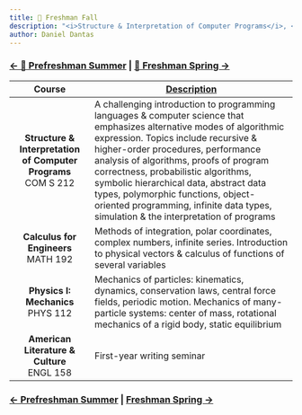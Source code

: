```yaml
---
title: 🐻 Freshman Fall 
description: "<i>Structure & Interpretation of Computer Programs</i>, <i>Calculus for Engineers</i>, <i>Physics I: Mechanics</i>, and <i>American Literature & Culture</i>"
author: Daniel Dantas
---
```


### [← 🐻 Prefreshman Summer](https://dantasfiles.com/1998/06/29/cornell-prefreshman-summer.html) | [🐻 Freshman Spring →](https://dantasfiles.com/1999/01/25/cornell-freshman-spring.html)

| Course | [Description](https://ecommons.cornell.edu/items/94800b36-a897-4b93-883b-97a72b4515dd) |
| :---: | --- | 
| **Structure & Interpretation of Computer Programs**<br>COM S 212 | A challenging introduction to programming languages & computer science that emphasizes alternative modes of algorithmic expression. Topics include recursive & higher-order procedures, performance analysis of algorithms, proofs of program correctness, probabilistic algorithms, symbolic hierarchical data, abstract data types, polymorphic functions, object-oriented programming, infinite data types, simulation & the interpretation of programs |
| **Calculus for Engineers**<br>MATH 192 | Methods of integration, polar coordinates, complex numbers, infinite series. Introduction to physical vectors & calculus of functions of several variables
| **Physics I: Mechanics**<br>PHYS 112 | Mechanics of particles: kinematics, dynamics, conservation laws, central force fields, periodic motion. Mechanics of many-particle systems: center of mass, rotational mechanics of a rigid body, static equilibrium |
| **American Literature & Culture**<br>ENGL 158 | First-year writing seminar |

### [← Prefreshman Summer](https://dantasfiles.com/1998/06/29/cornell-prefreshman-summer.html) | [Freshman Spring →](https://dantasfiles.com/1999/01/25/cornell-freshman-spring.html)
